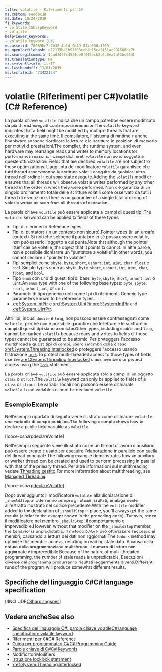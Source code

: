 ```yaml
---
title: volatile - Riferimenti per C#
ms.custom: seodec18
ms.date: 10/24/2018
f1_keywords:
- volatile_CSharpKeyword
- volatile
helpviewer_keywords:
- volatile keyword [C#]
ms.assetid: 78089bc7-7b38-4cfd-9e49-87ac036af009
ms.openlocfilehash: e72173ba1b91f03ccb1c15ca6451ac997666bc7f
ms.sourcegitcommit: 14ad34f7c4564ee0f009acb8bfc0ea7af3bc9541
ms.translationtype: MT
ms.contentlocale: it-IT
ms.lasthandoff: 11/01/2019
ms.locfileid: "73422124"
---
```

# <a name="volatile-c-reference"></a><span data-ttu-id="c4bb0-102">volatile (Riferimenti per C#)</span><span class="sxs-lookup"><span data-stu-id="c4bb0-102">volatile (C# Reference)</span></span>

<span data-ttu-id="c4bb0-103">La parola chiave `volatile` indica che un campo potrebbe essere modificato da più thread eseguiti contemporaneamente.</span><span class="sxs-lookup"><span data-stu-id="c4bb0-103">The `volatile` keyword indicates that a field might be modified by multiple threads that are executing at the same time.</span></span> <span data-ttu-id="c4bb0-104">Il compilatore, il sistema di runtime e anche l'hardware possono riordinare le letture e le scritture in posizioni di memoria per motivi di prestazioni.</span><span class="sxs-lookup"><span data-stu-id="c4bb0-104">The compiler, the runtime system, and even hardware may rearrange reads and writes to memory locations for performance reasons.</span></span> <span data-ttu-id="c4bb0-105">I campi dichiarati `volatile` non sono soggetti a queste ottimizzazioni.</span><span class="sxs-lookup"><span data-stu-id="c4bb0-105">Fields that are declared `volatile` are not subject to these optimizations.</span></span> <span data-ttu-id="c4bb0-106">L'aggiunta del modificatore `volatile` garantisce che tutti thread osserveranno le scritture volatili eseguite da qualsiasi altro thread nell'ordine in cui sono state eseguite.</span><span class="sxs-lookup"><span data-stu-id="c4bb0-106">Adding the `volatile` modifier ensures that all threads will observe volatile writes performed by any other thread in the order in which they were performed.</span></span> <span data-ttu-id="c4bb0-107">Non c'è garanzia di un singolo ordinamento totale delle scritture volatili come osservato da tutti i thread di esecuzione.</span><span class="sxs-lookup"><span data-stu-id="c4bb0-107">There is no guarantee of a single total ordering of volatile writes as seen from all threads of execution.</span></span>

<span data-ttu-id="c4bb0-108">La parola chiave `volatile` può essere applicata ai campi di questi tipi:</span><span class="sxs-lookup"><span data-stu-id="c4bb0-108">The `volatile` keyword can be applied to fields of these types:</span></span>

- <span data-ttu-id="c4bb0-109">Tipi di riferimento.</span><span class="sxs-lookup"><span data-stu-id="c4bb0-109">Reference types.</span></span>
- <span data-ttu-id="c4bb0-110">Tipi di puntatore (in un contesto non sicuro).</span><span class="sxs-lookup"><span data-stu-id="c4bb0-110">Pointer types (in an unsafe context).</span></span> <span data-ttu-id="c4bb0-111">Si noti che sebbene il puntatore in sé possa essere volatile, non può esserlo l'oggetto a cui punta.</span><span class="sxs-lookup"><span data-stu-id="c4bb0-111">Note that although the pointer itself can be volatile, the object that it points to cannot.</span></span> <span data-ttu-id="c4bb0-112">In altre parole, non è possibile dichiarare un "puntatore a volatile".</span><span class="sxs-lookup"><span data-stu-id="c4bb0-112">In other words, you cannot declare a "pointer to volatile."</span></span>
- <span data-ttu-id="c4bb0-113">Tipi semplici come `sbyte`, `byte`, `short`, `ushort`, `int`, `uint`, `char`, `float` e `bool`.</span><span class="sxs-lookup"><span data-stu-id="c4bb0-113">Simple types such as `sbyte`, `byte`, `short`, `ushort`, `int`, `uint`, `char`, `float`, and `bool`.</span></span>
- <span data-ttu-id="c4bb0-114">Tipo `enum` con uno di questi tipi di base: `byte`, `sbyte`, `short`, `ushort`, `int` o `uint`.</span><span class="sxs-lookup"><span data-stu-id="c4bb0-114">An `enum` type with one of the following base types: `byte`, `sbyte`, `short`, `ushort`, `int`, or `uint`.</span></span>
- <span data-ttu-id="c4bb0-115">Parametri di tipo generico noti come tipi di riferimento.</span><span class="sxs-lookup"><span data-stu-id="c4bb0-115">Generic type parameters known to be reference types.</span></span>
- <span data-ttu-id="c4bb0-116"><xref:System.IntPtr> e <xref:System.UIntPtr>.</span><span class="sxs-lookup"><span data-stu-id="c4bb0-116"><xref:System.IntPtr> and <xref:System.UIntPtr>.</span></span>

<span data-ttu-id="c4bb0-117">Altri tipi, inclusi `double` e `long`, non possono essere contrassegnati come `volatile`, perché non è possibile garantire che le letture e le scritture in campi di questi tipi siano atomiche.</span><span class="sxs-lookup"><span data-stu-id="c4bb0-117">Other types, including `double` and `long`, cannot be marked `volatile` because reads and writes to fields of those types cannot be guaranteed to be atomic.</span></span> <span data-ttu-id="c4bb0-118">Per proteggere l'accesso multithread a questi tipi di campi, usare i membri della classe <xref:System.Threading.Interlocked> o proteggere l'accesso usando l'istruzione [`lock`](lock-statement.md).</span><span class="sxs-lookup"><span data-stu-id="c4bb0-118">To protect multi-threaded access to those types of fields, use the <xref:System.Threading.Interlocked> class members or protect access using the [`lock`](lock-statement.md) statement.</span></span>

<span data-ttu-id="c4bb0-119">La parola chiave `volatile` può essere applicata solo a campi di un oggetto `class` o `struct`.</span><span class="sxs-lookup"><span data-stu-id="c4bb0-119">The `volatile` keyword can only be applied to fields of a `class` or `struct`.</span></span> <span data-ttu-id="c4bb0-120">Le variabili locali non possono essere dichiarate `volatile`.</span><span class="sxs-lookup"><span data-stu-id="c4bb0-120">Local variables cannot be declared `volatile`.</span></span>

## <a name="example"></a><span data-ttu-id="c4bb0-121">Esempio</span><span class="sxs-lookup"><span data-stu-id="c4bb0-121">Example</span></span>

<span data-ttu-id="c4bb0-122">Nell'esempio riportato di seguito viene illustrato come dichiarare `volatile` una variabile di campo pubblico.</span><span class="sxs-lookup"><span data-stu-id="c4bb0-122">The following example shows how to declare a public field variable as `volatile`.</span></span>

[!code-csharp[declareVolatile](~/samples/snippets/csharp/language-reference/keywords/volatile/Program.cs#Declaration)]

<span data-ttu-id="c4bb0-123">Nell'esempio seguente viene illustrato come un thread di lavoro o ausiliario può essere creato e usato per eseguire l'elaborazione in parallelo con quella del thread principale.</span><span class="sxs-lookup"><span data-stu-id="c4bb0-123">The following example demonstrates how an auxiliary or worker thread can be created and used to perform processing in parallel with that of the primary thread.</span></span> <span data-ttu-id="c4bb0-124">Per altre informazioni sul multithreading, vedere [Threading gestito](../../../standard/threading/index.md).</span><span class="sxs-lookup"><span data-stu-id="c4bb0-124">For more information about multithreading, see [Managed Threading](../../../standard/threading/index.md).</span></span>

[!code-csharp[declareVolatile](~/samples/snippets/csharp/language-reference/keywords/volatile/Program.cs#Volatile)]

<span data-ttu-id="c4bb0-125">Dopo aver aggiunto il modificatore `volatile` alla dichiarazione di `_shouldStop`, si otterranno sempre gli stessi risultati, analogamente all'estratto mostrato nel codice precedente.</span><span class="sxs-lookup"><span data-stu-id="c4bb0-125">With the `volatile` modifier added to the declaration of `_shouldStop` in place, you'll always get the same results (similar to the excerpt shown in the preceding code).</span></span> <span data-ttu-id="c4bb0-126">Tuttavia, senza il modificatore nel membro `_shouldStop`, il comportamento è imprevedibile.</span><span class="sxs-lookup"><span data-stu-id="c4bb0-126">However, without that modifier on the `_shouldStop` member, the behavior is unpredictable.</span></span> <span data-ttu-id="c4bb0-127">Il metodo `DoWork` può ottimizzare l'accesso ai membri, causando la lettura dei dati non aggiornati.</span><span class="sxs-lookup"><span data-stu-id="c4bb0-127">The `DoWork` method may optimize the member access, resulting in reading stale data.</span></span> <span data-ttu-id="c4bb0-128">A causa della natura della programmazione multithread, il numero di letture non aggiornate è imprevedibile.</span><span class="sxs-lookup"><span data-stu-id="c4bb0-128">Because of the nature of multi-threaded programming, the number of stale reads is unpredictable.</span></span> <span data-ttu-id="c4bb0-129">Esecuzioni diverse del programma produrranno risultati leggermente diversi.</span><span class="sxs-lookup"><span data-stu-id="c4bb0-129">Different runs of the program will produce somewhat different results.</span></span>

## <a name="c-language-specification"></a><span data-ttu-id="c4bb0-130">Specifiche del linguaggio C#</span><span class="sxs-lookup"><span data-stu-id="c4bb0-130">C# language specification</span></span>

[!INCLUDE[CSharplangspec](~/includes/csharplangspec-md.md)]

## <a name="see-also"></a><span data-ttu-id="c4bb0-131">Vedere anche</span><span class="sxs-lookup"><span data-stu-id="c4bb0-131">See also</span></span>

- [<span data-ttu-id="c4bb0-132">Specifica del linguaggio C#: parola chiave volatile</span><span class="sxs-lookup"><span data-stu-id="c4bb0-132">C# language specification: volatile keyword</span></span>](../../../../_csharplang/spec/classes.md#volatile-fields)
- [<span data-ttu-id="c4bb0-133">Riferimenti per C#</span><span class="sxs-lookup"><span data-stu-id="c4bb0-133">C# Reference</span></span>](../index.md)
- [<span data-ttu-id="c4bb0-134">Guida per programmatori C#</span><span class="sxs-lookup"><span data-stu-id="c4bb0-134">C# Programming Guide</span></span>](../../programming-guide/index.md)
- [<span data-ttu-id="c4bb0-135">Parole chiave di C#</span><span class="sxs-lookup"><span data-stu-id="c4bb0-135">C# Keywords</span></span>](index.md)
- [<span data-ttu-id="c4bb0-136">Modificatori</span><span class="sxs-lookup"><span data-stu-id="c4bb0-136">Modifiers</span></span>](index.md)
- [<span data-ttu-id="c4bb0-137">Istruzione lock</span><span class="sxs-lookup"><span data-stu-id="c4bb0-137">lock statement</span></span>](lock-statement.md)
- <xref:System.Threading.Interlocked>

